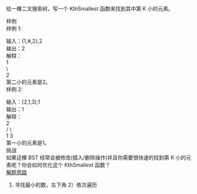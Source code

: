 给一棵二叉搜索树，写一个 KthSmallest 函数来找到其中第 K 小的元素。  

样例  
样例 1:  

输入：{1,#,2},2  
输出：2  
解释：  
	1  
	 \  
	  2  
第二小的元素是2。  
样例 2:  

输入：{2,1,3},1  
输出：1  
解释：  
  2  
 / \  
1   3  
第一小的元素是1。  
挑战  
如果这棵 BST 经常会被修改(插入/删除操作)并且你需要很快速的找到第 K 小的元素呢？你会如何优化这个 KthSmallest 函数？  
[解题思路](https://blog.csdn.net/majichen95/article/details/82992660)
1) 寻找最小的数，左下角
2）依次遍历
